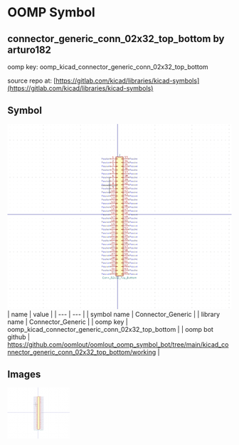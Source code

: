 # OOMP Symbol  
## connector_generic_conn_02x32_top_bottom  by arturo182  
  
oomp key: oomp_kicad_connector_generic_conn_02x32_top_bottom  
  
source repo at: [https://gitlab.com/kicad/libraries/kicad-symbols](https://gitlab.com/kicad/libraries/kicad-symbols)  
## Symbol  
  
[![working.png](working_600.png)](working.png)  
| name | value | 
| --- | --- | 
| symbol name | Connector_Generic | 
| library name | Connector_Generic | 
| oomp key | oomp_kicad_connector_generic_conn_02x32_top_bottom | 
| oomp bot github | https://github.com/oomlout/oomlout_oomp_symbol_bot/tree/main/kicad_connector_generic_conn_02x32_top_bottom/working | 
## Images  
  
[![working.png](working_140.png)](working.png)  
